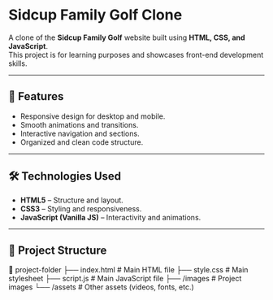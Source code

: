# Sidcup Family Golf Clone

A clone of the **Sidcup Family Golf** website built using **HTML, CSS, and JavaScript**.  
This project is for learning purposes and showcases front-end development skills.

---

## 📌 Features
- Responsive design for desktop and mobile.
- Smooth animations and transitions.
- Interactive navigation and sections.
- Organized and clean code structure.

---

## 🛠️ Technologies Used
- **HTML5** – Structure and layout.
- **CSS3** – Styling and responsiveness.
- **JavaScript (Vanilla JS)** – Interactivity and animations.

---

## 📂 Project Structure

📁 project-folder
├── index.html # Main HTML file
├── style.css # Main stylesheet
├── script.js # Main JavaScript file
├── /images # Project images
└── /assets # Other assets (videos, fonts, etc.)

